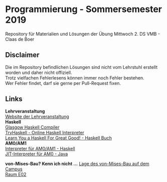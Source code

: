 # Programmierung - Sommersemester 2019
Repository für Materialien und Lösungen der Übung Mittwoch 2. DS VMB - Claas de Boer

## Disclaimer
Die im Repository befindlichen Lösungen sind nicht vom Lehrstuhl erstellt worden und daher nicht offiziell.  
Trotz vielfachen Fehlerlesens können immer noch Fehler bestehen.  
Wer Fehler findet, darf sie gerne per Pull-Request fixen.  

## Links
**Lehrveranstaltung**  
[Website der Lehrveranstaltung](https://www.orchid.inf.tu-dresden.de/teaching/2019ss/prog/)  
**Haskell**  
[Glasgow Haskell Compiler](https://www.haskell.org/ghc/)  
[TryHaskell - Online Haskell Interpreter](https://tryhaskell.org/)  
[Learn You a Haskell For Great Good! - Haskell Buch](http://learnyouahaskell.com/)  
**AM0/AM1**  
[Interpreter für AM0/AM1 - Haskell](https://github.com/sebschrader/programmierung-ss2015/tree/master/AMx)  
[JIT-Interpreter für AM0 - Java](https://github.com/JuKu/java-am0-interpreter)  

**von-Mises-Bau? Kenn ich nicht ...**
[Lage des von-Mises-Bau auf dem Campus](https://navigator.tu-dresden.de/karten/dresden/geb/vmb/@13.723538580053361,51.02804161882867,17.z)  
[Raum E02](https://navigator.tu-dresden.de/raum/147100.0020)  

